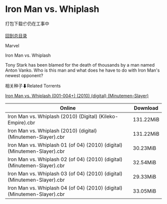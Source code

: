 # Iron Man vs. Whiplash

打包下载📦仍在工事中

[回到总目录](/Catalogs.md)

Marvel

Iron Man vs. Whiplash

Tony Stark has been blamed for the death of thousands by a man named Anton Vanko. Who is this man and what does he have to do with Iron Man's newest opponent?





相关种子⬇Related Torrents

[Iron Man vs. Whiplash (001-004+) (2010) (digital) (Minutemen-Slayer)](https://github.com/alicewish/markdown/blob/master/torrent/Iron-Man-vs--Whiplash--001-004----2010---digital---Minutemen-Slayer.md)

Online | Download
--- | ---
Iron Man vs. Whiplash (2010) (Digital) (Kileko-Empire).cbr | 131.22MiB
Iron Man vs. Whiplash (2010) (digital) (Minutemen-Slayer).cbr | 131.22MiB
Iron Man vs. Whiplash 01 (of 04) (2010) (digital) (Minutemen-Slayer).cbr | 30.23MiB
Iron Man vs. Whiplash 02 (of 04) (2010) (digital) (Minutemen-Slayer).cbr | 32.54MiB
Iron Man vs. Whiplash 03 (of 04) (2010) (digital) (Minutemen-Slayer).cbr | 29.33MiB
Iron Man vs. Whiplash 04 (of 04) (2010) (digital) (Minutemen-Slayer).cbr | 33.05MiB